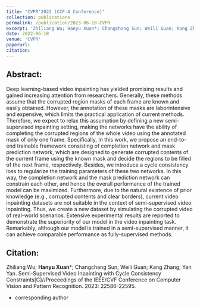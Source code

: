 ```yaml
---
title: "CVPR'2023 (CCF-A Conference)"
collection: publications
permalink: /publication/2023-06-18-CVPR
excerpt: 'Zhiliang Wu; Hanyu Xuan*; Changchang Sun; Weili Guan; Kang Zhang; Yan Yan. Semi-Supervised Video Inpainting with Cycle Consistency Constraints[C]//Proceedings of the IEEE/CVF Conference on Computer Vision and Pattern Recognition. 2023: 22586-22595.'
date: 2022-06-18
venue: 'CVPR'
paperurl: 
citation: 
---
```

Abstract: 
---
Deep learning-based video inpainting has yielded promising results and gained increasing attention from researchers. Generally, these methods assume that the corrupted region masks of each frame are known and easily obtained. However, the annotation of these masks are laborintensive and expensive, which limits the practical application of current methods. Therefore, we expect to relax this assumption by defining a new semi-supervised inpainting setting, making the networks have the ability of completing the corrupted regions of the whole video using the annotated mask of only one frame. Specifically, in this work, we propose an end-to-end trainable framework consisting of completion network and mask prediction network, which are designed to generate corrupted contents of the current frame using the known mask and decide the regions to be filled of the next frame, respectively. Besides, we introduce a cycle consistency loss to regularize the training parameters of these two networks. In this way, the completion network and the mask prediction network can constrain each other, and hence the overall performance of the trained model can be maximized. Furthermore, due to the natural existence of prior knowledge (e.g., corrupted contents and clear borders), current video inpainting datasets are not suitable in the context of semi-supervised video inpainting. Thus, we create a new dataset by simulating the corrupted video of real-world scenarios. Extensive experimental results are reported to demonstrate the superiority of our model in the video inpainting task. Remarkably, although our model is trained in a semi-supervised manner, it can achieve comparable performance as fully-supervised methods.

Citation: 
---
Zhiliang Wu; **Hanyu Xuan***; Changchang Sun; Weili Guan; Kang Zhang; Yan Yan. Semi-Supervised Video Inpainting with Cycle Consistency Constraints[C]//Proceedings of the IEEE/CVF Conference on Computer Vision and Pattern Recognition. 2023: 22586-22595.

* corresponding author
